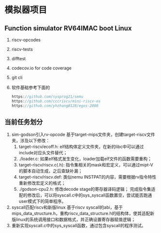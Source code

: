 # 模拟器项目

## Function simulator RV64IMAC boot Linux

1. riscv-opcodes

2. riscv-tests

3. difftest

4. codecov.io for code coverage

5. git cli

6. 软件基础参考下面的

    ```c++
    https://github.com/sysprog21/semu
    https://github.com/cccriscv/mini-riscv-os
    https://github.com/yhzhang0128/egos-2000
    ```

    

## 当前任务划分

1.  sim-godson引入rv-opcode 基于target-mips文件夹，创建target-riscv文件夹，涉及以下修改： 
    1.   target-riscv/ecoff.h: elf结构体定义文件夹，在新的libc中可以通过include对应头文件替代； 
    2.   ./loader.c: 如果elf格式发生变化，loader加载elf文件的函数需要重构； 
    3.   target-riscv/riscv.c(.h): 指令集相关的mask和宏定义，可以通过mipt-V的脚本自动生成，之后查缺补漏； 
    4.   target-riscv/riscv.def: 类似nemu INSTPAT的内容，需要根据rv指令特性重新修改宏定义的格式； 
    5.    ./godson-cpu2.h: 修改decode stage的寄存器译码逻辑； 完成指令集适配的修改后，可以将syscall.c中的sys_syscall函数置空，尝试能否跑通user模式下的简单程序。
2.  syscall匹配riscv和新版linux 基于riscv syscall的abi，基于mips_data_structure.h，重构riscv_data_structure.h的结构体，使其适配新版linux的系统调用接口和数据格式，并正确设置寄存器赋值逻辑； 
3.  重新实现syscall.c中的sys_syscall函数，通过包含syscall的程序测试。
